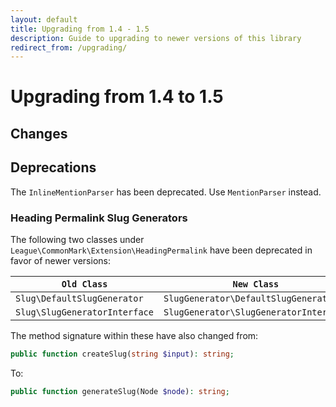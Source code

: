 ```yaml
---
layout: default
title: Upgrading from 1.4 - 1.5
description: Guide to upgrading to newer versions of this library
redirect_from: /upgrading/
---
```


# Upgrading from 1.4 to 1.5

## Changes

## Deprecations


The `InlineMentionParser` has been deprecated. Use `MentionParser` instead.

### Heading Permalink Slug Generators

The following two classes under `League\CommonMark\Extension\HeadingPermalink` have been deprecated in favor of newer versions:

| `Old Class`                   | `New Class`                            |
| ----------------------------- | -------------------------------------- |
| `Slug\DefaultSlugGenerator`   | `SlugGenerator\DefaultSlugGenerator`   |
| `Slug\SlugGeneratorInterface` | `SlugGenerator\SlugGeneratorInterface` |

The method signature within these have also changed from:

```php
public function createSlug(string $input): string;
```

To:

```php
public function generateSlug(Node $node): string;
```
